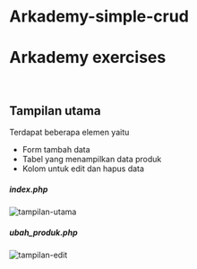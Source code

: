 # Arkademy-simple-crud
<h1>Arkademy exercises</h1> <br/>
<h2> Tampilan utama </h2>
<p>Terdapat beberapa elemen yaitu</p>
<ul>
  <li>Form tambah data</li>
  <li>Tabel yang menampilkan data produk</li>
  <li>Kolom untuk edit dan hapus data</li>
</ul>
<h5>index.php</h5>

![tampilan-utama](https://user-images.githubusercontent.com/72005256/102974643-785ce500-4531-11eb-8d1a-5b136ad5d6a9.JPG)

<h5>ubah_produk.php</h5>

![tampilan-edit](https://user-images.githubusercontent.com/72005256/102974639-76932180-4531-11eb-9c5e-704b57eb1292.JPG)
